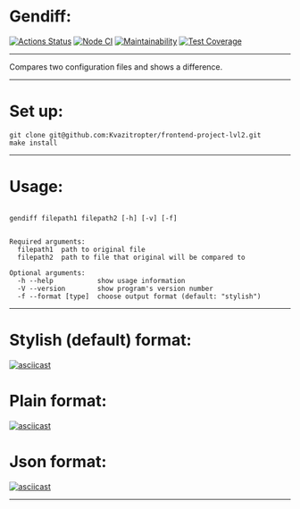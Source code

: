 # Gendiff:

[![Actions Status](https://github.com/Kvazitropter/frontend-project-lvl2/actions/workflows/hexlet-check.yml/badge.svg)](https://github.com/Kvazitropter/frontend-project-lvl2/actions)
[![Node CI](https://github.com/Kvazitropter/frontend-project-lvl2/actions/workflows/nodejs.yml/badge.svg)](https://github.com/Kvazitropter/frontend-project-lvl2/actions/workflows/nodejs.yml)
[![Maintainability](https://api.codeclimate.com/v1/badges/16f10a5e86cfc51a6022/maintainability)](https://codeclimate.com/github/Kvazitropter/frontend-project-lvl2/maintainability)
[![Test Coverage](https://api.codeclimate.com/v1/badges/16f10a5e86cfc51a6022/test_coverage)](https://codeclimate.com/github/Kvazitropter/frontend-project-lvl2/test_coverage)

---

Compares two configuration files and shows a difference.

---

# Set up:

```
git clone git@github.com:Kvazitropter/frontend-project-lvl2.git
make install
```

---

# Usage:

```

gendiff filepath1 filepath2 [-h] [-v] [-f]

```

```

Required arguments:
  filepath1  path to original file
  filepath2  path to file that original will be compared to

Optional arguments:
  -h --help           show usage information
  -V --version        show program's version number
  -f --format [type]  choose output format (default: "stylish")

```

---

# Stylish \(default\) format:

[![asciicast](https://asciinema.org/a/DwqV7pequ9D0kaw1QtPFvII5S.svg)](https://asciinema.org/a/DwqV7pequ9D0kaw1QtPFvII5S)

# Plain format:

[![asciicast](https://asciinema.org/a/680508.svg)](https://asciinema.org/a/680508)

# Json format:

[![asciicast](https://asciinema.org/a/JaZtkvHMtIzpw1xHZUwf2DjQU.svg)](https://asciinema.org/a/JaZtkvHMtIzpw1xHZUwf2DjQU)

---